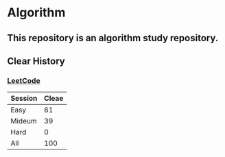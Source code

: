 # Algorithm

## This repository is an algorithm study repository.

## Clear History
### [LeetCode](https://leetcode.com/)

|Session|Cleae|
|------|--|
|Easy|61|
|Mideum|39|
|Hard|0|
|All|100|
